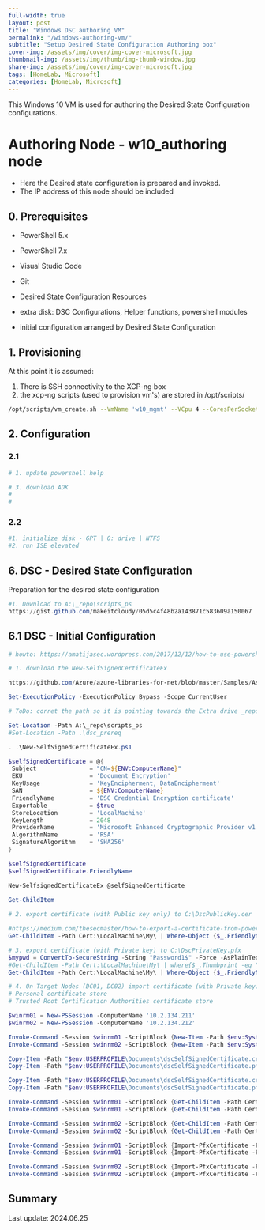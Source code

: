 ```yaml
---
full-width: true
layout: post
title: "Windows DSC authoring VM"
permalink: "/windows-authoring-vm/"
subtitle: "Setup Desired State Configuration Authoring box"
cover-img: /assets/img/cover/img-cover-microsoft.jpg
thumbnail-img: /assets/img/thumb/img-thumb-window.jpg
share-img: /assets/img/cover/img-cover-microsoft.jpg
tags: [HomeLab, Microsoft]
categories: [HomeLab, Microsoft]
---
```

This Windows 10 VM is used for authoring the Desired State Configuration configurations.

# Authoring Node - w10_authoring node

* Here the Desired state configuration is prepared and invoked.
* The IP address of this node should be included 

## 0. Prerequisites

* PowerShell 5.x
* PowerShell 7.x
* Visual Studio Code
* Git
* Desired State Configuration Resources

* extra disk: DSC Configurations, Helper functions, powershell modules

* initial configuration arranged by Desired State Configuration

## 1. Provisioning

At this point it is assumed:

1. There is SSH connectivity to the XCP-ng box
2. the xcp-ng scripts (used to provision vm's) are stored in /opt/scripts/

```bash
/opt/scripts/vm_create.sh --VmName 'w10_mgmt' --VCpu 4 --CoresPerSocket 2 --MemoryGB 8 --DiskGB 40 --ActivationExpiration 90 --TemplateName 'Windows 10 (64-bit)' --IsoName 'w10ent_21H2_updt_2302_unattended_noprompt.iso' --IsoSRName 'node1_nfs' --NetworkName 'NIC0 - .5.x' --Mac '5E:16:3e:5d:1f:05' --StorageName 'node1_ssd_sdb' --VmDescription 'mgmtBox'
```

## 2. Configuration

### 2.1

```powershell
# 1. update powershell help

# 3. download ADK
# 
# 
```

### 2.2

```powershell
#1. initialize disk - GPT | O: drive | NTFS
#2. run ISE elevated
```

## 6. DSC - Desired State Configuration

Preparation for the desired state configuration

```powershell
#1. Download to A:\_repo\scripts_ps
https://gist.github.com/makeitcloudy/05d5c4f48b2a143871c583609a150067
```

## 6.1 DSC - Initial Configuration

```powershell
# howto: https://amatijasec.wordpress.com/2017/12/12/how-to-use-powershell-dsc-to-deploy-active-directory-on-windows-server-2012-r2/

# 1. download the New-SelfSignedCertificateEx

https://github.com/Azure/azure-libraries-for-net/blob/master/Samples/Asset/New-SelfSignedCertificateEx.ps1

Set-ExecutionPolicy -ExecutionPolicy Bypass -Scope CurrentUser

# ToDo: corret the path so it is pointing towards the Extra drive _repo folder

Set-Location -Path A:\_repo\scripts_ps
#Set-Location -Path .\dsc_prereq

. .\New-SelfSignedCertificateEx.ps1

$selfSignedCertificate = @{
 Subject               = "CN=${ENV:ComputerName}"
 EKU                   = 'Document Encryption'
 KeyUsage              = 'KeyEncipherment, DataEncipherment'
 SAN                   = ${ENV:ComputerName}
 FriendlyName          = 'DSC Credential Encryption certificate'
 Exportable            = $true
 StoreLocation         = 'LocalMachine'
 KeyLength             = 2048
 ProviderName          = 'Microsoft Enhanced Cryptographic Provider v1.0'
 AlgorithmName         = 'RSA'
 SignatureAlgorithm    = 'SHA256'
}

$selfSignedCertificate
$selfSignedCertificate.FriendlyName

New-SelfsignedCertificateEx @selfSignedCertificate

Get-ChildItem
 
# 2. export certificate (with Public key only) to C:\DscPublicKey.cer

#https://medium.com/thesecmaster/how-to-export-a-certificate-from-powershell-a826cce955c5#48ab
Get-ChildItem -Path Cert:\LocalMachine\My\ | Where-Object {$_.FriendlyName -eq $($selfSignedCertificate.FriendlyName)} | Export-Certificate -Type cer -FilePath "$env:USERPROFILE\Documents\dscSelfSignedCertificate.cer" -Force

# 3. export certificate (with Private key) to C:\DscPrivateKey.pfx
$mypwd = ConvertTo-SecureString -String "Password1$" -Force -AsPlainText
#Get-ChildItem -Path Cert:\LocalMachine\My\ | where{$_.Thumbprint -eq "4eeee9dca7dd5ccf70e47e46ac1128ddddbbb321"} | Export-PfxCertificate -FilePath "$env:USERPROFILE\Documents\dscSelfSignedCertificate\mypfx.pf" -Password $mypwd
Get-ChildItem -Path Cert:\LocalMachine\My\ | Where-Object {$_.FriendlyName -eq $($selfSignedCertificate.FriendlyName)} | Export-PfxCertificate -FilePath "$env:USERPROFILE\Documents\dscSelfSignedCertificate.pfx" -Password $mypwd

# 4. On Target Nodes (DC01, DC02) import certificate (with Private key) into the Local Machine:
# Personal certificate store
# Trusted Root Certification Authorities certificate store

$winrm01 = New-PSSession -ComputerName '10.2.134.211'
$winrm02 = New-PSSession -ComputerName '10.2.134.212'

Invoke-Command -Session $winrm01 -ScriptBlock {New-Item -Path $env:SystemDrive\Temp -ItemType Directory}
Invoke-Command -Session $winrm02 -ScriptBlock {New-Item -Path $env:SystemDrive\Temp -ItemType Directory}

Copy-Item -Path "$env:USERPROFILE\Documents\dscSelfSignedCertificate.cer" -Destination "$env:SystemDrive\Temp" -ToSession $winrm01 -Verbose
Copy-Item -Path "$env:USERPROFILE\Documents\dscSelfSignedCertificate.pfx" -Destination "$env:SystemDrive\Temp" -ToSession $winrm01 -Verbose

Copy-Item -Path "$env:USERPROFILE\Documents\dscSelfSignedCertificate.cer" -Destination "$env:SystemDrive\Temp" -ToSession $winrm02 -Verbose
Copy-Item -Path "$env:USERPROFILE\Documents\dscSelfSignedCertificate.pfx" -Destination "$env:SystemDrive\Temp" -ToSession $winrm02 -Verbose

Invoke-Command -Session $winrm01 -ScriptBlock {Get-ChildItem -Path Cert:\LocalMachine\My}
Invoke-Command -Session $winrm01 -ScriptBlock {Get-ChildItem -Path Cert:\LocalMachine\Root}

Invoke-Command -Session $winrm02 -ScriptBlock {Get-ChildItem -Path Cert:\LocalMachine\My}
Invoke-Command -Session $winrm02 -ScriptBlock {Get-ChildItem -Path Cert:\LocalMachine\Root}

Invoke-Command -Session $winrm01 -ScriptBlock {Import-PfxCertificate -FilePath "$env:SystemDrive\Temp\dscSelfSignedCertificate.pfx" -CertStoreLocation Cert:\LocalMachine\My -Password $using:mypwd}
Invoke-Command -Session $winrm01 -ScriptBlock {Import-PfxCertificate -FilePath "$env:SystemDrive\Temp\dscSelfSignedCertificate.pfx" -CertStoreLocation Cert:\LocalMachine\Root -Password $using:mypwd}

Invoke-Command -Session $winrm02 -ScriptBlock {Import-PfxCertificate -FilePath "$env:SystemDrive\Temp\dscSelfSignedCertificate.pfx" -CertStoreLocation Cert:\LocalMachine\My -Password $using:mypwd}
Invoke-Command -Session $winrm02 -ScriptBlock {Import-PfxCertificate -FilePath "$env:SystemDrive\Temp\dscSelfSignedCertificate.pfx" -CertStoreLocation Cert:\LocalMachine\Root -Password $using:mypwd}
```

## Summary

Last update: 2024.06.25
